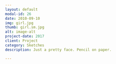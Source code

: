 ```yaml
---
layout: default
modal-id: 26
date: 2010-09-10
img: girl.jpg
thumb: girl.sm.jpg
alt: image-alt
project-date: 2017
client: Project
category: Sketches
description: Just a pretty face. Pencil on paper.

---
```

